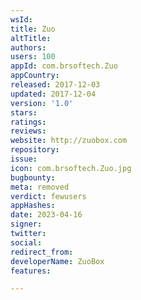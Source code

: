 ```yaml
---
wsId: 
title: Zuo
altTitle: 
authors: 
users: 100
appId: com.brsoftech.Zuo
appCountry: 
released: 2017-12-03
updated: 2017-12-04
version: '1.0'
stars: 
ratings: 
reviews: 
website: http://zuobox.com
repository: 
issue: 
icon: com.brsoftech.Zuo.jpg
bugbounty: 
meta: removed
verdict: fewusers
appHashes: 
date: 2023-04-16
signer: 
twitter: 
social: 
redirect_from: 
developerName: ZuoBox
features: 

---
```


